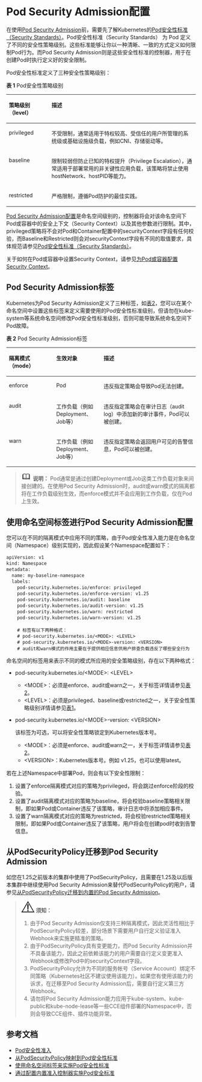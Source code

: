 # Pod Security Admission配置<a name="cce_01_0466"></a>

在使用[Pod Security Admission](https://kubernetes.io/zh-cn/docs/concepts/security/pod-security-admission/)前，需要先了解Kubernetes的[Pod安全性标准（Security Standards）](https://kubernetes.io/zh-cn/docs/concepts/security/pod-security-standards/)。Pod安全性标准（Security Standards） 为 Pod 定义了不同的安全性策略级别。这些标准能够让你以一种清晰、一致的方式定义如何限制Pod行为。而Pod Security Admission则是这些安全性标准的控制器，用于在创建Pod时执行定义好的安全限制。

Pod安全性标准定义了三种安全性策略级别：

**表 1**  Pod安全性策略级别

<a name="cce_10_0466_table0547553318"></a>
<table><thead align="left"><tr id="cce_10_0466_row8576251317"><th class="cellrowborder" valign="top" width="22.5%" id="mcps1.2.3.1.1"><p id="cce_10_0466_p0576185113113"><a name="cce_10_0466_p0576185113113"></a><a name="cce_10_0466_p0576185113113"></a>策略级别（level）</p>
</th>
<th class="cellrowborder" valign="top" width="77.5%" id="mcps1.2.3.1.2"><p id="cce_10_0466_p145763510317"><a name="cce_10_0466_p145763510317"></a><a name="cce_10_0466_p145763510317"></a>描述</p>
</th>
</tr>
</thead>
<tbody><tr id="cce_10_0466_row2576155103114"><td class="cellrowborder" valign="top" width="22.5%" headers="mcps1.2.3.1.1 "><p id="cce_10_0466_p1457695183116"><a name="cce_10_0466_p1457695183116"></a><a name="cce_10_0466_p1457695183116"></a>privileged</p>
</td>
<td class="cellrowborder" valign="top" width="77.5%" headers="mcps1.2.3.1.2 "><p id="cce_10_0466_p25771655312"><a name="cce_10_0466_p25771655312"></a><a name="cce_10_0466_p25771655312"></a>不受限制，通常适用于特权较高、受信任的用户所管理的系统级或基础设施级负载，例如CNI、存储驱动等。</p>
</td>
</tr>
<tr id="cce_10_0466_row957745203113"><td class="cellrowborder" valign="top" width="22.5%" headers="mcps1.2.3.1.1 "><p id="cce_10_0466_p135770517313"><a name="cce_10_0466_p135770517313"></a><a name="cce_10_0466_p135770517313"></a>baseline</p>
</td>
<td class="cellrowborder" valign="top" width="77.5%" headers="mcps1.2.3.1.2 "><p id="cce_10_0466_p257765173110"><a name="cce_10_0466_p257765173110"></a><a name="cce_10_0466_p257765173110"></a>限制较弱但防止已知的特权提升（Privilege Escalation），通常适用于部署常用的非关键性应用负载，该策略将禁止使用hostNetwork、hostPID等能力。</p>
</td>
</tr>
<tr id="cce_10_0466_row6577115133114"><td class="cellrowborder" valign="top" width="22.5%" headers="mcps1.2.3.1.1 "><p id="cce_10_0466_p1857775163110"><a name="cce_10_0466_p1857775163110"></a><a name="cce_10_0466_p1857775163110"></a>restricted</p>
</td>
<td class="cellrowborder" valign="top" width="77.5%" headers="mcps1.2.3.1.2 "><p id="cce_10_0466_p75779513312"><a name="cce_10_0466_p75779513312"></a><a name="cce_10_0466_p75779513312"></a>严格限制，遵循Pod防护的最佳实践。</p>
</td>
</tr>
</tbody>
</table>

[Pod Security Admission配置](#cce_10_0466_section4761636371)是命名空间级别的，控制器将会对该命名空间下Pod或容器中的安全上下文（Security Context）以及其他参数进行限制。其中，privileged策略将不会对Pod和Container配置中的securityContext字段有任何校验，而Baseline和Restricted则会对securityContext字段有不同的取值要求，具体规范请参见[Pod安全性标准（Security Standards）](https://kubernetes.io/zh-cn/docs/concepts/security/pod-security-standards/)。

关于如何在Pod或容器中设置Security Context，请参见[为Pod或容器配置Security Context](https://kubernetes.io/zh-cn/docs/tasks/configure-pod-container/security-context/)。

## Pod Security Admission标签<a name="cce_10_0466_section5799112914313"></a>

Kubernetes为Pod Security Admission定义了三种标签，如[表2](#cce_10_0466_table198561415448)，您可以在某个命名空间中设置这些标签来定义需要使用的Pod安全性标准级别，但请勿在kube-system等系统命名空间修改Pod安全性标准级别，否则可能导致系统命名空间下Pod故障。

**表 2**  Pod Security Admission标签

<a name="cce_10_0466_table198561415448"></a>
<table><thead align="left"><tr id="cce_10_0466_row9151615174411"><th class="cellrowborder" valign="top" width="25%" id="mcps1.2.4.1.1"><p id="cce_10_0466_p915171516445"><a name="cce_10_0466_p915171516445"></a><a name="cce_10_0466_p915171516445"></a>隔离模式（mode）</p>
</th>
<th class="cellrowborder" valign="top" width="25%" id="mcps1.2.4.1.2"><p id="cce_10_0466_p6348919151310"><a name="cce_10_0466_p6348919151310"></a><a name="cce_10_0466_p6348919151310"></a>生效对象</p>
</th>
<th class="cellrowborder" valign="top" width="50%" id="mcps1.2.4.1.3"><p id="cce_10_0466_p41571504419"><a name="cce_10_0466_p41571504419"></a><a name="cce_10_0466_p41571504419"></a>描述</p>
</th>
</tr>
</thead>
<tbody><tr id="cce_10_0466_row515141520440"><td class="cellrowborder" valign="top" width="25%" headers="mcps1.2.4.1.1 "><p id="cce_10_0466_p91515151447"><a name="cce_10_0466_p91515151447"></a><a name="cce_10_0466_p91515151447"></a>enforce</p>
</td>
<td class="cellrowborder" valign="top" width="25%" headers="mcps1.2.4.1.2 "><p id="cce_10_0466_p3348171912132"><a name="cce_10_0466_p3348171912132"></a><a name="cce_10_0466_p3348171912132"></a>Pod</p>
</td>
<td class="cellrowborder" valign="top" width="50%" headers="mcps1.2.4.1.3 "><p id="cce_10_0466_p1115151514413"><a name="cce_10_0466_p1115151514413"></a><a name="cce_10_0466_p1115151514413"></a>违反指定策略会导致Pod无法创建。</p>
</td>
</tr>
<tr id="cce_10_0466_row6159155449"><td class="cellrowborder" valign="top" width="25%" headers="mcps1.2.4.1.1 "><p id="cce_10_0466_p121541514417"><a name="cce_10_0466_p121541514417"></a><a name="cce_10_0466_p121541514417"></a>audit</p>
</td>
<td class="cellrowborder" valign="top" width="25%" headers="mcps1.2.4.1.2 "><p id="cce_10_0466_p834818193135"><a name="cce_10_0466_p834818193135"></a><a name="cce_10_0466_p834818193135"></a>工作负载（例如Deployment、Job等）</p>
</td>
<td class="cellrowborder" valign="top" width="50%" headers="mcps1.2.4.1.3 "><p id="cce_10_0466_p7151115194412"><a name="cce_10_0466_p7151115194412"></a><a name="cce_10_0466_p7151115194412"></a>违反指定策略会在审计日志（audit log）中添加新的审计事件，Pod可以被创建。</p>
</td>
</tr>
<tr id="cce_10_0466_row1415315164416"><td class="cellrowborder" valign="top" width="25%" headers="mcps1.2.4.1.1 "><p id="cce_10_0466_p51591511449"><a name="cce_10_0466_p51591511449"></a><a name="cce_10_0466_p51591511449"></a>warn</p>
</td>
<td class="cellrowborder" valign="top" width="25%" headers="mcps1.2.4.1.2 "><p id="cce_10_0466_p434818194133"><a name="cce_10_0466_p434818194133"></a><a name="cce_10_0466_p434818194133"></a>工作负载（例如Deployment、Job等）</p>
</td>
<td class="cellrowborder" valign="top" width="50%" headers="mcps1.2.4.1.3 "><p id="cce_10_0466_p215215104419"><a name="cce_10_0466_p215215104419"></a><a name="cce_10_0466_p215215104419"></a>违反指定策略会返回用户可见的告警信息，Pod可以被创建。</p>
</td>
</tr>
</tbody>
</table>

>![](public_sys-resources/icon-note.gif) **说明：** 
>Pod通常是通过创建Deployment或Job这类工作负载对象来间接创建的。在使用Pod Security Admission时，audit或warn模式的隔离都将在工作负载级别生效，而enforce模式并不会应用到工作负载，仅在Pod上生效。

## 使用命名空间标签进行Pod Security Admission配置<a name="cce_10_0466_section4761636371"></a>

您可以在不同的隔离模式中应用不同的策略，由于Pod安全性准入能力是在命名空间（Namespace）级别实现的，因此假设某个Namespace配置如下：

```
apiVersion: v1
kind: Namespace
metadata:
  name: my-baseline-namespace
  labels:
    pod-security.kubernetes.io/enforce: privileged
    pod-security.kubernetes.io/enforce-version: v1.25
    pod-security.kubernetes.io/audit: baseline
    pod-security.kubernetes.io/audit-version: v1.25
    pod-security.kubernetes.io/warn: restricted
    pod-security.kubernetes.io/warn-version: v1.25

    # 标签有以下两种格式：
    # pod-security.kubernetes.io/<MODE>: <LEVEL> 
    # pod-security.kubernetes.io/<MODE>-version: <VERSION>  
    # audit和warn模式的作用主要在于提供相应信息供用户排查负载违反了哪些安全行为
```

命名空间的标签用来表示不同的模式所应用的安全策略级别，存在以下两种格式：

-   pod-security.kubernetes.io/<MODE\>: <LEVEL\>
    -   <MODE\>：必须是enforce、audit或warn之一，关于标签详情请参见[表2](#cce_10_0466_table198561415448)。
    -   <LEVEL\>：必须是privileged、baseline或restricted之一，关于安全性策略级别详情请参见[表1](#cce_10_0466_table0547553318)。

-   pod-security.kubernetes.io/<MODE\>-version: <VERSION\>

    该标签为可选，可以将安全性策略锁定到Kubernetes版本号。

    -   <MODE\>：必须是enforce、audit或warn之一，关于标签详情请参见[表2](#cce_10_0466_table198561415448)。
    -   <VERSION\>：Kubernetes版本号。例如 v1.25，也可以使用latest。


若在上述Namespace中部署Pod，则会有以下安全性限制：

1.  设置了enforce隔离模式对应的策略为privileged，将会跳过enforce阶段的校验。
2.  设置了audit隔离模式对应的策略为baseline，将会校验baseline策略相关限制，即如果Pod或Container违反了该策略，审计日志中将添加相应事件。
3.  设置了warn隔离模式对应的策略为restricted，将会校验restricted策略相关限制，即如果Pod或Container违反了该策略，用户将会在创建pod时收到告警信息。

## 从PodSecurityPolicy迁移到Pod Security Admission<a name="cce_10_0466_section7164192319226"></a>

如您在1.25之前版本的集群中使用了PodSecurityPolicy，且需要在1.25及以后版本集群中继续使用Pod Security Admission来替代PodSecurityPolicy的用户，请参见[从PodSecurityPolicy迁移到内置的Pod Security Admission](https://kubernetes.io/zh-cn/docs/tasks/configure-pod-container/migrate-from-psp/#eliminating-mutaging-fields)。

>![](public_sys-resources/icon-notice.gif) **须知：** 
>1.  由于Pod Security Admission仅支持三种隔离模式，因此灵活性相比于PodSecurityPolicy较差，部分场景下需要用户自行定义验证准入Webhook来实施更精准的策略。
>2.  由于PodSecurityPolicy具有变更能力，而Pod Security Admission并不具备该能力，因此之前依赖该能力的用户需要自行定义变更准入Webhook或修改Pod中的securityContext字段。
>3.  PodSecurityPolicy允许为不同的服务帐号（Service Account）绑定不同策略（Kubernetes社区不建议使用该能力）。如果您有使用该能力的诉求，在迁移至Pod Security Admission后，需要自行定义第三方Webhook。
>4.  请勿将Pod Security Admission能力应用于kube-system、kube-public和kube-node-lease等一些CCE组件部署的Namespace中，否则会导致CCE组件、插件功能异常。

## 参考文档<a name="cce_10_0466_section164185819161"></a>

-   [Pod安全性准入](https://kubernetes.io/zh-cn/docs/concepts/security/pod-security-admission/)
-   [从PodSecurityPolicy映射到Pod安全性标准](https://kubernetes.io/zh-cn/docs/reference/access-authn-authz/psp-to-pod-security-standards/)
-   [使用命名空间标签来实施Pod安全性标准](https://kubernetes.io/zh-cn/docs/tasks/configure-pod-container/enforce-standards-namespace-labels/)
-   [通过配置内置准入控制器实施Pod安全标准](https://kubernetes.io/zh-cn/docs/tasks/configure-pod-container/enforce-standards-admission-controller/)

